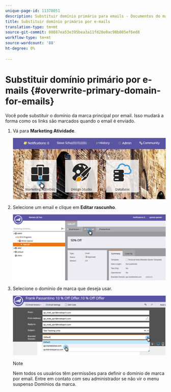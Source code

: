 ```yaml
---
unique-page-id: 11378051
description: Substituir domínio primário para emails - Documentos do marketing - Documentação do produto
title: Substituir domínio primário por e-mails
translation-type: tm+mt
source-git-commit: 00887ea53e395bea3a11fd28e0ac98b085ef6ed8
workflow-type: tm+mt
source-wordcount: '88'
ht-degree: 0%

---
```



# Substituir domínio primário por e-mails {#overwrite-primary-domain-for-emails}

Você pode substituir o domínio da marca principal por email. Isso mudará a forma como os links são marcados quando o email é enviado.

1. Vá para **Marketing Atividade**.

   ![](assets/login-marketing-activities.png)

1. Selecione um email e clique em **Editar rascunho**.

   ![](assets/image2016-8-26-11-3a48-3a7.png)

1. Selecione o domínio de marca que deseja usar.

   ![](assets/image2016-8-12-11-3a5-3a29.png)

   >[!NOTE]
   >
   >Nem todos os usuários têm permissões para definir o domínio de marca por email. Entre em contato com seu administrador se não vir o menu suspenso Domínios da marca.

